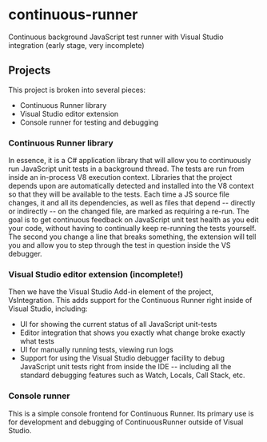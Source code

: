 # continuous-runner
Continuous background JavaScript test runner with Visual Studio integration (early stage, very incomplete)

## Projects
This project is broken into several pieces:
  * Continuous Runner library
  * Visual Studio editor extension
  * Console runner for testing and debugging

### Continuous Runner library
In essence, it is a C# application library that will allow you to continuously run JavaScript unit tests in a background thread. The tests are run from inside an in-process V8 execution context. Libraries that the project depends upon are automatically detected and installed into the V8 context so that they will be available to the tests. Each time a JS source file changes, it and all its dependencies, as well as files that depend -- directly or indirectly -- on the changed file, are marked as requiring a re-run. The goal is to get continuous feedback on JavaScript unit test health as you edit your code, without having to continually keep re-running the tests yourself. The second you change a line that breaks something, the extension will tell you and allow you to step through the test in question inside the VS debugger.

### Visual Studio editor extension (incomplete!)
Then we have the Visual Studio Add-in element of the project, VsIntegration. This adds support for the Continuous Runner right inside of Visual Studio, including:

 * UI for showing the current status of all JavaScript unit-tests
 * Editor integration that shows you exactly what change broke exactly what tests
 * UI for manually running tests, viewing run logs
 * Support for using the Visual Studio debugger facility to debug JavaScript unit tests right from inside the IDE -- including all the standard debugging features such as Watch, Locals, Call Stack, etc.
 
### Console runner
This is a simple console frontend for Continuous Runner. Its primary use is for development and debugging of ContinuousRunner outside of Visual Studio.
